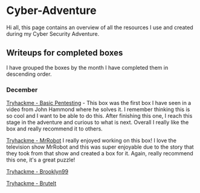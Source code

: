 # Cyber-Adventure

Hi all, this page contains an overview of all the resources I use and created during my Cyber Security Adventure. 

## Writeups for completed boxes

I have grouped the boxes by the month I have completed them in descending order.

### December
[Tryhackme - Basic Pentesting](https://github.com/hoeloe15/THM-BasicPentesting) - This box was the first box I have seen in a video from John Hammond where he solves it. I remember thinking this is so cool and I want to be able to do this. After finishing this one, I reach this stage in the adventure and curious to what is next. Overall I really like the box and really recommend it to others.

[Tryhackme - MrRobot](https://github.com/hoeloe15/THM-MrRobot) I really enjoyed working on this box! I love the television show MrRobot and this was super enjoyable due to the story that they took from that show and created a box for it. Again, really recommend this one, it's a great puzzle!

[Tryhackme - Brooklyn99](https://github.com/hoeloe15/Brooklyn99)

[Tryhackme - BruteIt ](https://github.com/hoeloe15/BruteIt)